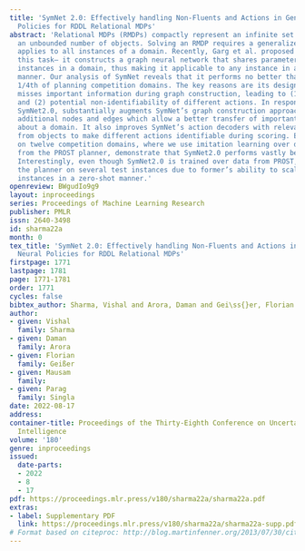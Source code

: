```yaml
---
title: 'SymNet 2.0: Effectively handling Non-Fluents and Actions in Generalized Neural
  Policies for RDDL Relational MDPs'
abstract: 'Relational MDPs (RMDPs) compactly represent an infinite set of MDPs with
  an unbounded number of objects. Solving an RMDP requires a generalized policy that
  applies to all instances of a domain. Recently, Garg et al. proposed SymNet for
  this task– it constructs a graph neural network that shares parameters across all
  instances in a domain, thus making it applicable to any instance in a zero-shot
  manner. Our analysis of SymNet reveals that it performs no better than random on
  1/4th of planning competition domains. The key reasons are its design choices: it
  misses important information during graph construction, leading to (1) poor generalizability,
  and (2) potential non-identifiability of different actions. In response, our solution,
  SymNet2.0, substantially augments SymNet’s graph construction approach by introducing
  additional nodes and edges which allow a better transfer of important information
  about a domain. It also improves SymNet’s action decoders with relevant information
  from objects to make different actions identifiable during scoring. Extensive experiments
  on twelve competition domains, where we use imitation learning over data generated
  from the PROST planner, demonstrate that SymNet2.0 performs vastly better than SymNet.
  Interestingly, even though SymNet2.0 is trained over data from PROST, it outperforms
  the planner on several test instances due to former’s ability to scale to large
  instances in a zero-shot manner.'
openreview: BWgudIo9g9
layout: inproceedings
series: Proceedings of Machine Learning Research
publisher: PMLR
issn: 2640-3498
id: sharma22a
month: 0
tex_title: 'SymNet 2.0: Effectively handling Non-Fluents and Actions in Generalized
  Neural Policies for RDDL Relational MDPs'
firstpage: 1771
lastpage: 1781
page: 1771-1781
order: 1771
cycles: false
bibtex_author: Sharma, Vishal and Arora, Daman and Gei\ss{}er, Florian and Mausam and Singla, Parag
author:
- given: Vishal
  family: Sharma
- given: Daman
  family: Arora
- given: Florian
  family: Geißer
- given: Mausam
  family: 
- given: Parag
  family: Singla
date: 2022-08-17
address:
container-title: Proceedings of the Thirty-Eighth Conference on Uncertainty in Artificial
  Intelligence
volume: '180'
genre: inproceedings
issued:
  date-parts:
  - 2022
  - 8
  - 17
pdf: https://proceedings.mlr.press/v180/sharma22a/sharma22a.pdf
extras:
- label: Supplementary PDF
  link: https://proceedings.mlr.press/v180/sharma22a/sharma22a-supp.pdf
# Format based on citeproc: http://blog.martinfenner.org/2013/07/30/citeproc-yaml-for-bibliographies/
---
```

